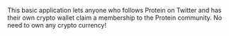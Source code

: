 This basic application lets anyone who follows Protein on Twitter and has their own crypto wallet claim a membership to the Protein community.
No need to own any crypto currency!
